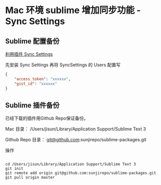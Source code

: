 # Mac 环境 sublime 增加同步功能 - Sync Settings

## Sublime 配置备份

[利用插件 Sync Settings](https://packagecontrol.io/packages/Sync%20Settings)

先安装 Sync Settings 再将 SyncSettings 的 Users 配置写
```json
{
    "access_token": "xxxxxx",
    "gist_id": "xxxxxx"
}
```

## Sublime 插件备份

已经下载的插件用Github Repo保证备份。

Mac 目录：
/Users/jisun/Library/Application Support/Sublime Text 3

Github Repo 目录：
git@github.com:sunjirepo/sublime-packages.git

操作
```shell

cd /Users/jisun/Library/Application Support/Sublime Text 3
git init
git remote add origin git@github.com:sunjirepo/sublime-packages.git
git pull origin master

```